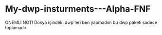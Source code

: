 # My-dwp-insturments---Alpha-FNF
ÖNEMLİ NOT! Dosya içindeki dwp'leri ben yapmadım bu dwp paketi sadece toplamadır.
